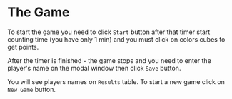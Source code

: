 # The Game

To start the game you need to click `Start` button after that timer start counting time (you have only 1 min)
and you must click on colors cubes to get points.

After the timer is finished - the game stops and you need to enter the player's name on the modal window
then click `Save` button.

You will see players names on `Results` table.
To start a new game click on `New Game` button.
